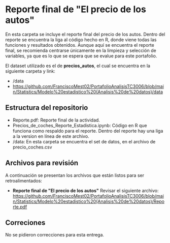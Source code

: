# **Reporte final de "El precio de los autos"**

En esta carpeta se incluye el reporte final del precio de los autos. Dentro del reporte se encuentra la liga al código hecho en R, donde viene todas las funciones y resultados obtenidos. Aunque aquí se encuentra el reporte final, se recomienda centrarse únicamente en la limpieza y selección de variables, ya que es lo que se espera que se evalue para este portafolio.

El dataset utilizado es el de **precios_autos**, el cual se encuentra en la siguiente carpeta y link:
*  /data
*  https://github.com/FranciscoMest02/PortafolioAnalisisTC3006/blob/main/Statistics/Modelo%20estadistico%20(Analisis%20de%20datos)/data

## Estructura del repositorio
* Reporte.pdf: Reporte final de la actividad.
* Precios_de_coches_Reporte_Estadistica.ipynb: Código en R que funciona como respaldo para el reporte. Dentro del reporte hay una liga a la version en línea de este archivo.
* /data: En esta carpeta se encuentra el set de datos, en el archivo de precio_coches.csv

## Archivos para revisión
A continuación se presentan los archivos que están listos para ser retroalimentados: 

* **Reporte final de "El precio de los autos"** Revisar el siguiente archivo: https://github.com/FranciscoMest02/PortafolioAnalisisTC3006/blob/main/Statistics/Modelo%20estadistico%20(Analisis%20de%20datos)/Reporte.pdf

## Correciones
No se pidieron correcciones para esta entrega.

